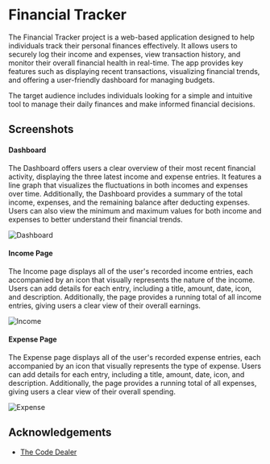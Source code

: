 # Financial Tracker

The Financial Tracker project is a web-based application designed to help individuals track their personal finances effectively. It allows users to securely log their income and expenses, view transaction history, and monitor their overall financial health in real-time. The app provides key features such as displaying recent transactions, visualizing financial trends, and offering a user-friendly dashboard for managing budgets.

The target audience includes individuals looking for a simple and intuitive tool to manage their daily finances and make informed financial decisions.


## Screenshots
#### Dashboard
The Dashboard offers users a clear overview of their most recent financial activity, displaying the three latest income and expense entries. It features a line graph that visualizes the fluctuations in both incomes and expenses over time. Additionally, the Dashboard provides a summary of the total income, expenses, and the remaining balance after deducting expenses. Users can also view the minimum and maximum values for both income and expenses to better understand their financial trends.

![Dashboard](https://github.com/user-attachments/assets/61fb6815-609c-4f6a-b482-9a2c593da343)

#### Income Page
The Income page displays all of the user's recorded income entries, each accompanied by an icon that visually represents the nature of the income. Users can add details for each entry, including a title, amount, date, icon, and description. Additionally, the page provides a running total of all income entries, giving users a clear view of their overall earnings.

![Income](https://github.com/user-attachments/assets/9ca5cd7b-a7ad-4ee1-9bf1-c67de529e32b)

#### Expense Page
The Expense page displays all of the user's recorded expense entries, each accompanied by an icon that visually represents the type of expense. Users can add details for each entry, including a title, amount, date, icon, and description. Additionally, the page provides a running total of all expenses, giving users a clear view of their overall spending.

![Expense](https://github.com/user-attachments/assets/dd93d087-49ca-4da8-810d-90acb9bad992)
## Acknowledgements

 - [The Code Dealer](https://www.youtube.com/watch?v=Rtpu2cWz7W8)

